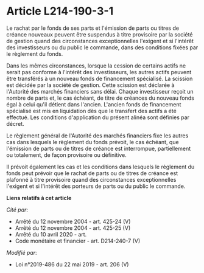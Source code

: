 # Article L214-190-3-1

Le rachat par le fonds de ses parts et l'émission de parts ou titres de créance nouveaux peuvent être suspendus à titre
provisoire par la société de gestion quand des circonstances exceptionnelles l'exigent et si l'intérêt des investisseurs ou
du public le commande, dans des conditions fixées par le règlement du fonds.

Dans les mêmes circonstances, lorsque la cession de certains actifs ne serait pas conforme à l'intérêt des investisseurs, les
autres actifs peuvent être transférés à un nouveau fonds de financement spécialisé. La scission est décidée par la société de
gestion. Cette scission est déclarée à l'Autorité des marchés financiers sans délai. Chaque investisseur reçoit un nombre de
parts et, le cas échéant, de titre de créances du nouveau fonds égal à celui qu'il détient dans l'ancien. L'ancien fonds de
financement spécialisé est mis en liquidation dès que le transfert des actifs a été effectué. Les conditions d'application du
présent alinéa sont définies par décret.

Le règlement général de l'Autorité des marchés financiers fixe les autres cas dans lesquels le règlement du fonds prévoit, le
cas échéant, que l'émission de parts ou de titres de créance est interrompue, partiellement ou totalement, de façon
provisoire ou définitive.

Il prévoit également les cas et les conditions dans lesquels le règlement du fonds peut prévoir que le rachat de parts ou de
titres de créance est plafonné à titre provisoire quand des circonstances exceptionnelles l'exigent et si l'intérêt des
porteurs de parts ou du public le commande.

**Liens relatifs à cet article**

_Cité par_:

  - Arrêté du 12 novembre 2004 - art. 425-24 (V)
  - Arrêté du 12 novembre 2004 - art. 425-25 (V)
  - Arrêté du 10 avril 2020 - art.
  - Code monétaire et financier - art. D214-240-7 (V)

_Modifié par_:

  - Loi n°2019-486 du 22 mai 2019 - art. 206 (V)
